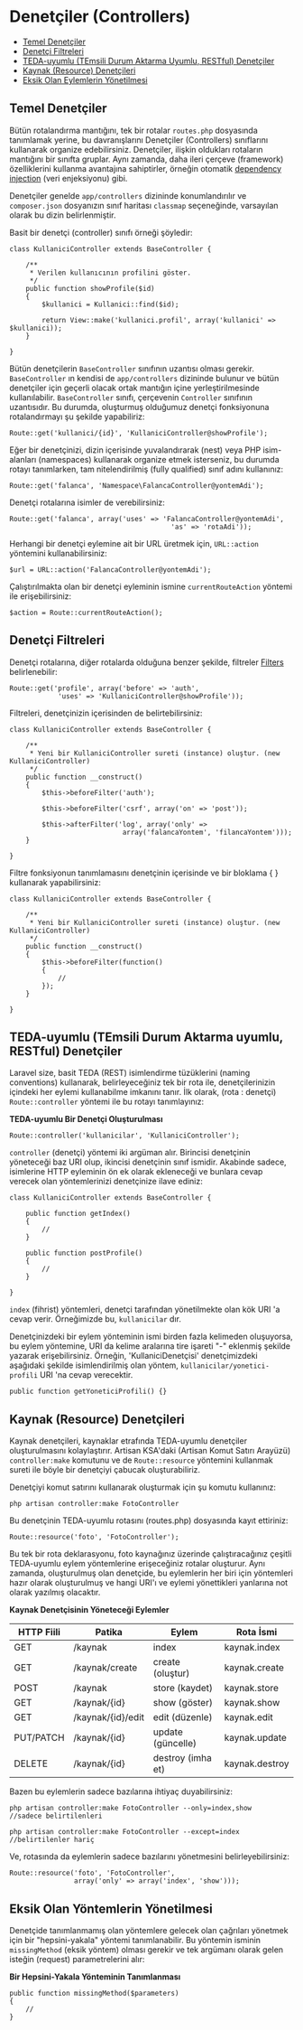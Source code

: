# Denetçiler (Controllers)

- [Temel Denetçiler](#basic-controllers)
- [Denetçi Filtreleri](#controller-filters)
- [TEDA-uyumlu (TEmsili Durum Aktarma Uyumlu, RESTful) Denetçiler](#restful-controllers)
- [Kaynak (Resource) Denetçileri](#resource-controllers)
- [Eksik Olan Eylemlerin Yönetilmesi](#handling-missing-methods)

<a name="basic-controllers"></a>
## Temel Denetçiler

Bütün rotalandırma mantığını, tek bir rotalar `routes.php` dosyasında tanımlamak yerine, bu davranışlarını Denetçiler (Controllers) sınıflarını kullanarak organize edebilirsiniz. Denetçiler, ilişkin oldukları rotaların mantığını bir sınıfta gruplar. Aynı zamanda, daha ileri çerçeve (framework) özelliklerini kullanma avantajına sahiptirler, örneğin otomatik [dependency injection](/docs/ioc) (veri enjeksiyonu) gibi.

Denetçiler genelde `app/controllers` dizininde konumlandırılır ve `composer.json` dosyanızın sınıf haritası `classmap` seçeneğinde, varsayılan olarak bu dizin belirlenmiştir.

Basit bir denetçi (controller) sınıfı örneği şöyledir:

	class KullaniciController extends BaseController {

		/**
		 * Verilen kullanıcının profilini göster.
		 */
		public function showProfile($id)
		{
			$kullanici = Kullanici::find($id);

			return View::make('kullanici.profil', array('kullanici' => $kullanici));
		}

	}

Bütün denetçilerin `BaseController` sınıfının uzantısı olması gerekir.  `BaseController` ın kendisi de `app/controllers` dizininde bulunur ve bütün denetçiler için geçerli olacak ortak mantığın içine yerleştirilmesinde kullanılabilir. `BaseController` sınıfı, çerçevenin `Controller` sınıfının uzantısıdır. Bu durumda, oluşturmuş olduğumuz denetçi fonksiyonuna rotalandırmayı şu şekilde yapabiliriz:

	Route::get('kullanici/{id}', 'KullaniciController@showProfile');

Eğer bir denetçinizi, dizin içerisinde yuvalandırarak (nest) veya PHP isim-alanları (namespaces) kullanarak organize etmek isterseniz, bu durumda rotayı tanımlarken, tam nitelendirilmiş (fully qualified) sınıf adını kullanınız:

	Route::get('falanca', 'Namespace\FalancaController@yontemAdi');

Denetçi rotalarına isimler de verebilirsiniz:

	Route::get('falanca', array('uses' => 'FalancaController@yontemAdi',
											'as' => 'rotaAdi'));

Herhangi bir denetçi eylemine ait bir URL üretmek için, `URL::action` yöntemini kullanabilirsiniz:

	$url = URL::action('FalancaController@yontemAdi');

Çalıştırılmakta olan bir denetçi eyleminin ismine `currentRouteAction` yöntemi ile erişebilirsiniz:

	$action = Route::currentRouteAction();

<a name="controller-filters"></a>
## Denetçi Filtreleri

Denetçi rotalarına, diğer rotalarda olduğuna benzer şekilde, filtreler [Filters](/docs/routing#route-filters) belirlenebilir:

	Route::get('profile', array('before' => 'auth',
				'uses' => 'KullaniciController@showProfile'));

Filtreleri, denetçinizin içerisinden de belirtebilirsiniz:

	class KullaniciController extends BaseController {

		/**
		 * Yeni bir KullaniciController sureti (instance) oluştur. (new KullaniciController)
		 */
		public function __construct()
		{
			$this->beforeFilter('auth');

			$this->beforeFilter('csrf', array('on' => 'post'));

			$this->afterFilter('log', array('only' =>
								array('falancaYontem', 'filancaYontem')));
		}

	}

Filtre fonksiyonun tanımlamasını denetçinin içerisinde ve bir bloklama {  } kullanarak yapabilirsiniz:

	class KullaniciController extends BaseController {

		/**
		 * Yeni bir KullaniciController sureti (instance) oluştur. (new KullaniciController)
		 */
		public function __construct()
		{
			$this->beforeFilter(function()
			{
				//
			});
		}

	}

<a name="restful-controllers"></a>
## TEDA-uyumlu (TEmsili Durum Aktarma uyumlu, RESTful) Denetçiler

Laravel size, basit TEDA (REST) isimlendirme tüzüklerini (naming conventions) kullanarak, belirleyeceğiniz tek bir rota ile, denetçilerinizin içindeki her eylemi kullanabilme imkanını tanır. İlk olarak, (rota : denetçi) `Route::controller` yöntemi ile bu rotayı tanımlayınız:

**TEDA-uyumlu Bir Denetçi Oluşturulması**

	Route::controller('kullanicilar', 'KullaniciController');

`controller` (denetçi) yöntemi iki argüman alır. Birincisi denetçinin yöneteceği baz URI olup, ikincisi denetçinin sınıf ismidir. Akabinde sadece, isimlerine HTTP eyleminin ön ek olarak ekleneceği ve bunlara cevap verecek olan yöntemlerinizi denetçinize ilave ediniz:

	class KullaniciController extends BaseController {

		public function getIndex()
		{
			//
		}

		public function postProfile()
		{
			//
		}

	}

`index` (fihrist) yöntemleri, denetçi tarafından yönetilmekte olan kök URI 'a cevap verir. Örneğimizde bu, `kullanicilar` dır.

Denetçinizdeki bir eylem yönteminin ismi birden fazla kelimeden oluşuyorsa, bu eylem yöntemine, URI da kelime aralarına tire işareti "-" eklenmiş şekilde yazarak erişebilirsiniz. Örneğin, 'KullaniciDenetçisi' denetçimizdeki aşağıdaki şekilde isimlendirilmiş olan yöntem, `kullanicilar/yonetici-profili` URI 'na cevap verecektir.

	public function getYoneticiProfili() {}

<a name="resource-controllers"></a>
## Kaynak (Resource) Denetçileri

Kaynak denetçileri, kaynaklar etrafında TEDA-uyumlu denetçiler oluşturulmasını kolaylaştırır. Artisan KSA'daki (Artisan Komut Satırı Arayüzü) `controller:make` komutunu ve de `Route::resource` yöntemini kullanmak sureti ile böyle bir denetçiyi çabucak oluşturabiliriz.

Denetçiyi komut satırını kullanarak oluşturmak için şu komutu kullanınız:

	php artisan controller:make FotoController

Bu denetçinin TEDA-uyumlu rotasını (routes.php) dosyasında kayıt ettiriniz:

	Route::resource('foto', 'FotoController');

Bu tek bir rota deklarasyonu, foto kaynağınız üzerinde çalıştıracağınız çeşitli TEDA-uyumlu eylem yöntemlerine erişeceğiniz rotalar oluşturur. Aynı zamanda, oluşturulmuş olan denetçide, bu eylemlerin her biri için yöntemleri hazır olarak oluşturulmuş ve hangi URI'ı ve eylemi yönettikleri yanlarına not olarak yazılmış olacaktır.

**Kaynak Denetçisinin Yöneteceği Eylemler**

HTTP Fiili | Patika                | Eylem            | Rota İsmi
-----------|-----------------------|------------------|---------------------
GET        | /kaynak               | index            | kaynak.index
GET        | /kaynak/create        | create (oluştur) | kaynak.create
POST       | /kaynak               | store (kaydet)   | kaynak.store
GET        | /kaynak/{id}          | show (göster)    | kaynak.show
GET        | /kaynak/{id}/edit     | edit (düzenle)   | kaynak.edit
PUT/PATCH  | /kaynak/{id}          | update (güncelle)| kaynak.update
DELETE     | /kaynak/{id}          | destroy (imha et)| kaynak.destroy

Bazen bu eylemlerin sadece bazılarına ihtiyaç duyabilirsiniz:

	php artisan controller:make FotoController --only=index,show   //sadece belirtilenleri

	php artisan controller:make FotoController --except=index     //belirtilenler hariç

Ve, rotasında da eylemlerin sadece bazılarını yönetmesini belirleyebilirsiniz:

	Route::resource('foto', 'FotoController',
					array('only' => array('index', 'show')));

<a name="handling-missing-methods"></a>
## Eksik Olan Yöntemlerin Yönetilmesi

Denetçide tanımlanmamış olan yöntemlere gelecek olan çağrıları yönetmek için bir "hepsini-yakala" yöntemi tanımlanabilir. Bu yöntemin isminin `missingMethod` (eksik yöntem) olması gerekir ve tek argümanı olarak gelen isteğin (request) parametrelerini  alır:

**Bir Hepsini-Yakala Yönteminin Tanımlanması**

	public function missingMethod($parameters)
	{
		//
	}
